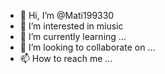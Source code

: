 - 👋 Hi, I’m @Mati199330
- 👀 I’m interested in miusic 
- 🌱 I’m currently learning ...
- 💞️ I’m looking to collaborate on ...
- 📫 How to reach me ...

<!---
Mati199330/Mati199330 is a ✨ special ✨ repository because its `README.md` (this file) appears on your GitHub profile.
You can click the Preview link to take a look at your changes.
--->
